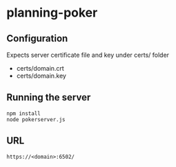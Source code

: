 # planning-poker
## Configuration
Expects server certificate file and key under certs/ folder
* certs/domain.crt
* certs/domain.key
## Running the server
    npm install
    node pokerserver.js
## URL
    https://<domain>:6502/
